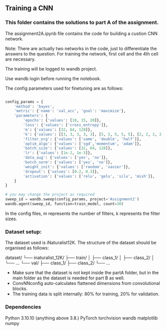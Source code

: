 ## Training a CNN

### This folder contains the solutions to part A of the assignment.

The assignment2A.ipynb file contains the code for building a custion CNN network. 

Note: There are actually two networks in the code, just to differentiate the answers to the question. For training the network, first cell and the 4th cell are necessary.

The training will be logged to wandb project. 

Use wandb login before running the notebook. 

The config parameters used for finetuning are as follows:

```python

config_params = {
    'method': 'bayes',
    'metric': {'name': 'val_acc', 'goal': 'maximize'},
    'parameters': {
        'epochs': {'values': [10, 15, 20]},
        'loss': {'values': ['cross_entropy']},
        'm': {'values': [32, 64, 128]},
        'k': {'values': [[3, 3, 3, 3, 3], [5, 5, 5, 5, 5], [2, 2, 2, 2, 2]]},
        'filter_org': {'values': ['same', 'double', 'half']},
        'optim_algo': {'values': ['sgd','momentum', 'adam']},
        'batch_size': {'values': [32, 64, 128]},
        'lr': {'values': [1e-2, 1e-3]},
        'data_aug': {'values': ['yes', 'no']},
        'batch_norm': {'values': ['yes', 'no']},
        'weight_init': {'values': ['random', 'xavier']},
        'dropout': {'values': [0.2, 0.3]},
        'activation': {'values': ['relu', 'gelu', 'silu', 'mish']},
    }
}

# you may change the project as required
sweep_id = wandb.sweep(config_params, project='Assignment2')
wandb.agent(sweep_id, function=train_model, count=30)

```
In the config files, m represents the number of filters, k represents the filter sizes.
### Dataset setup:

The dataset used is iNaturalist12K. The structure of the dataset should be organised as follows:

dataset/
└── inaturalist_12K/
    ├── train/
    │   ├── class_1/
    │   ├── class_2/
    │   └── ...
    └── val/
        ├── class_1/
        ├── class_2/
        └── ...

- Make sure that the dataset is not kept inside the partA folder, but in the main folder as the dataset is needed for part B as well.
- ConvNNconfig auto-calculates flattened dimensions from convolutional blocks.
- The training data is split internally: 80% for training, 20% for validation.

### Dependencies

Python 3.10.10 (anything above 3.8.)
PyTorch
torchvision
wandb
matplotlib
numpy



